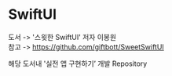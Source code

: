 # SwiftUI

도서 -> '스윗한 SwiftUI' 저자 이봉원<br>
참고 -> https://github.com/giftbott/SweetSwiftUI

해당 도서내 '실전 앱 구현하기’ 개발 Repository